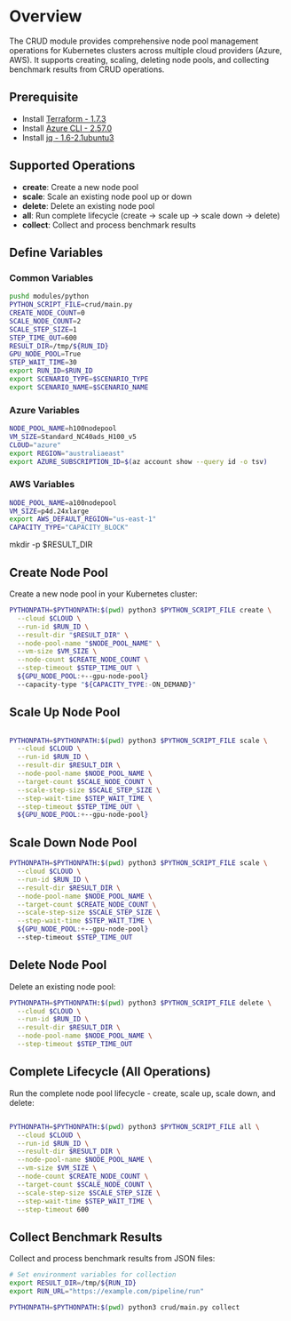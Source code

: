 # Overview

The CRUD module provides comprehensive node pool management operations for Kubernetes clusters across multiple cloud providers (Azure, AWS). It supports creating, scaling, deleting node pools, and collecting benchmark results from CRUD operations.

## Prerequisite

* Install [Terraform - 1.7.3](https://developer.hashicorp.com/terraform/tutorials/azure-get-started/install-cli)
* Install [Azure CLI - 2.57.0](https://learn.microsoft.com/en-us/cli/azure/install-azure-cli-linux?pivots=apt)
* Install [jq - 1.6-2.1ubuntu3](https://stedolan.github.io/jq/download/)

## Supported Operations

- **create**: Create a new node pool
- **scale**: Scale an existing node pool up or down
- **delete**: Delete an existing node pool  
- **all**: Run complete lifecycle (create → scale up → scale down → delete)
- **collect**: Collect and process benchmark results

## Define Variables

### Common Variables
```bash
pushd modules/python
PYTHON_SCRIPT_FILE=crud/main.py
CREATE_NODE_COUNT=0
SCALE_NODE_COUNT=2
SCALE_STEP_SIZE=1
STEP_TIME_OUT=600
RESULT_DIR=/tmp/${RUN_ID}
GPU_NODE_POOL=True
STEP_WAIT_TIME=30
export RUN_ID=$RUN_ID
export SCENARIO_TYPE=$SCENARIO_TYPE
export SCENARIO_NAME=$SCENARIO_NAME
```
### Azure Variables
```bash
NODE_POOL_NAME=h100nodepool
VM_SIZE=Standard_NC40ads_H100_v5
CLOUD="azure"
export REGION="australiaeast"
export AZURE_SUBSCRIPTION_ID=$(az account show --query id -o tsv)
```
### AWS Variables
```bash
NODE_POOL_NAME=a100nodepool
VM_SIZE=p4d.24xlarge
export AWS_DEFAULT_REGION="us-east-1"
CAPACITY_TYPE="CAPACITY_BLOCK"
```
mkdir -p $RESULT_DIR
## Create Node Pool

Create a new node pool in your Kubernetes cluster:
```bash
PYTHONPATH=$PYTHONPATH:$(pwd) python3 $PYTHON_SCRIPT_FILE create \
  --cloud $CLOUD \
  --run-id $RUN_ID \
  --result-dir "$RESULT_DIR" \
  --node-pool-name "$NODE_POOL_NAME" \
  --vm-size $VM_SIZE \
  --node-count $CREATE_NODE_COUNT \
  --step-timeout $STEP_TIME_OUT \
  ${GPU_NODE_POOL:+--gpu-node-pool}
  --capacity-type "${CAPACITY_TYPE:-ON_DEMAND}" 
```

## Scale Up Node Pool
```bash

PYTHONPATH=$PYTHONPATH:$(pwd) python3 $PYTHON_SCRIPT_FILE scale \
  --cloud $CLOUD \
  --run-id $RUN_ID \
  --result-dir $RESULT_DIR \
  --node-pool-name $NODE_POOL_NAME \
  --target-count $SCALE_NODE_COUNT \
  --scale-step-size $SCALE_STEP_SIZE \
  --step-wait-time $STEP_WAIT_TIME \
  --step-timeout $STEP_TIME_OUT \
  ${GPU_NODE_POOL:+--gpu-node-pool}
```

## Scale Down Node Pool
```bash
PYTHONPATH=$PYTHONPATH:$(pwd) python3 $PYTHON_SCRIPT_FILE scale \
  --cloud $CLOUD \
  --run-id $RUN_ID \
  --result-dir $RESULT_DIR \
  --node-pool-name $NODE_POOL_NAME \
  --target-count $CREATE_NODE_COUNT \
  --scale-step-size $SCALE_STEP_SIZE \
  --step-wait-time $STEP_WAIT_TIME \
  ${GPU_NODE_POOL:+--gpu-node-pool}
  --step-timeout $STEP_TIME_OUT
```

## Delete Node Pool

Delete an existing node pool:

```bash
PYTHONPATH=$PYTHONPATH:$(pwd) python3 $PYTHON_SCRIPT_FILE delete \
  --cloud $CLOUD \
  --run-id $RUN_ID \
  --result-dir $RESULT_DIR \
  --node-pool-name $NODE_POOL_NAME \
  --step-timeout $STEP_TIME_OUT
```

## Complete Lifecycle (All Operations)

Run the complete node pool lifecycle - create, scale up, scale down, and delete:

```bash

PYTHONPATH=$PYTHONPATH:$(pwd) python3 $PYTHON_SCRIPT_FILE all \
  --cloud $CLOUD \
  --run-id $RUN_ID \
  --result-dir $RESULT_DIR \
  --node-pool-name $NODE_POOL_NAME \
  --vm-size $VM_SIZE \
  --node-count $CREATE_NODE_COUNT \
  --target-count $SCALE_NODE_COUNT \
  --scale-step-size $SCALE_STEP_SIZE \
  --step-wait-time $STEP_WAIT_TIME \
  --step-timeout 600
```

## Collect Benchmark Results

Collect and process benchmark results from JSON files:

```bash
# Set environment variables for collection
export RESULT_DIR=/tmp/${RUN_ID}
export RUN_URL="https://example.com/pipeline/run"

PYTHONPATH=$PYTHONPATH:$(pwd) python3 crud/main.py collect
```